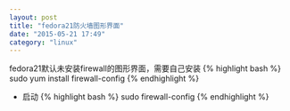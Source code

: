 ```yaml
---
layout: post
title: "fedora21防火墙图形界面"
date: "2015-05-21 17:49"
category: "linux"
---
```


fedora21默认未安装firewall的图形界面，需要自己安装
{% highlight bash %}
sudo yum install firewall-config
{% endhighlight %}

* 启动
{% highlight bash %}
sudo firewall-config
{% endhighlight %}
